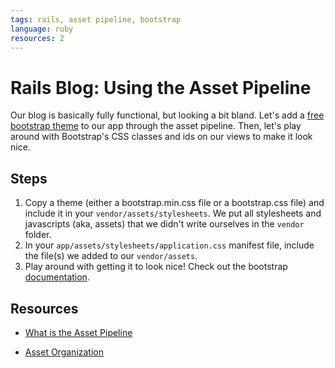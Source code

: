 ```yaml
---
tags: rails, asset pipeline, bootstrap
language: ruby
resources: 2
---
```


# Rails Blog: Using the Asset Pipeline

Our blog is basically fully functional, but looking a bit bland. Let's add a [free bootstrap theme](http://bootswatch.com/) to our app through the asset pipeline. Then, let's play around with Bootstrap's CSS classes and ids on our views to make it look nice.

## Steps

1. Copy a theme (either a bootstrap.min.css file or a bootstrap.css file) and include it in your `vendor/assets/stylesheets`. We put all stylesheets and javascripts (aka, assets) that we didn't write ourselves in the `vendor` folder.
2. In your `app/assets/stylesheets/application.css` manifest file, include the file(s) we added to our `vendor/assets`.
3. Play around with getting it to look nice! Check out the bootstrap [documentation](http://getbootstrap.com/css/).

## Resources

* [What is the Asset Pipeline](http://edgeguides.rubyonrails.org/asset_pipeline.html#what-is-the-asset-pipeline-questionmark)

* [Asset Organization](http://edgeguides.rubyonrails.org/asset_pipeline.html#asset-organization)
